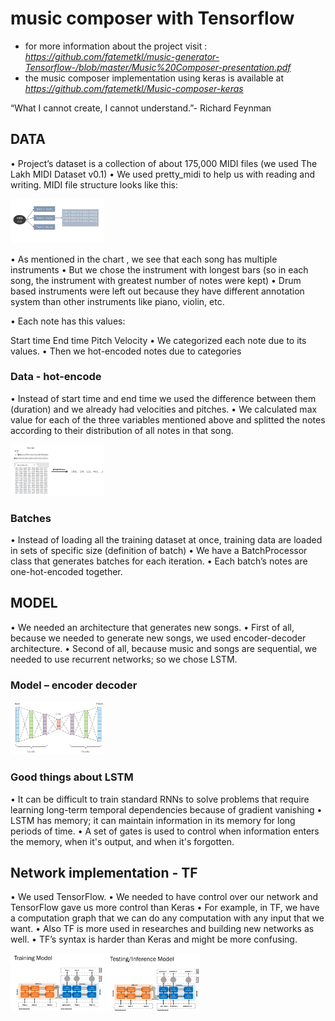 # music composer with Tensorflow
* for more information about the project visit :
*https://github.com/fatemetkl/music-generator-Tensorflow-/blob/master/Music%20Composer-presentation.pdf*                                                                                
* the music composer implementation using keras is available at *https://github.com/fatemetkl/Music-composer-keras*

“What I cannot create,
I cannot understand.”- Richard Feynman

## DATA
• Project’s dataset is a collection of about 175,000
MIDI files (we used The Lakh MIDI Dataset v0.1)
• We used pretty_midi to help us with reading and
writing.
MIDI file structure looks like this:

<img src="images/image1.png" width=150 >
                            
• As mentioned in the chart , we
see that each song has multiple instruments
• But we chose the instrument with longest bars
(so in each song, the instrument with greatest
number of notes were kept)
• Drum based instruments were left out because
they have different annotation system than other
instruments like piano, violin, etc.

• Each note has this values:

Start time
End time
Pitch
Velocity
• We categorized each note due to its values.
• Then we hot-encoded notes due to categories

### Data - hot-encode
• Instead of start time and end time we used the
difference between them (duration) and we
already had velocities and pitches.
• We calculated max value for each of the three
variables mentioned above and splitted the notes
according to their distribution of all notes in that
song.

<img src="images/image2.png" width=150 >

### Batches
• Instead of loading all the training dataset at once,
training data are loaded in sets of specific size
(definition of batch)
• We have a BatchProcessor class that
generates batches for each iteration.
• Each batch’s notes are one-hot-encoded together.

## MODEL
• We needed an architecture that generates new
songs.
• First of all, because we needed to generate new
songs, we used encoder-decoder architecture.
• Second of all, because music and songs are
sequential, we needed to use recurrent networks;
so we chose LSTM.

### Model – encoder decoder

<img src="images/image3.png" width=150 >

### Good things about LSTM
• It can be difficult to train standard RNNs to solve
problems that require learning long-term
temporal dependencies because of gradient
vanishing
• LSTM has memory; it can maintain information in
its memory for long periods of time.
• A set of gates is used to control when information
enters the memory, when it's output, and when
it's forgotten.

## Network implementation - TF
• We used TensorFlow.
• We needed to have control over our network and
TensorFlow gave us more control than Keras
• For example, in TF, we have a computation graph
that we can do any computation with any input
that we want.
• Also TF is more used in researches and building
new networks as well.
• TF’s syntax is harder than Keras and might be
more confusing.

<img src="images/image4.png" width=150 >

<img src="images/image5.png" width=150 >






